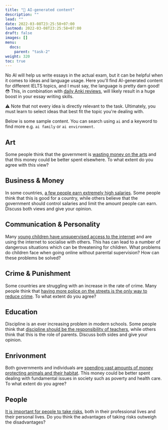 ```yaml
---
title: "🤖 AI-generated content"
description: ""
lead: ""
date: 2022-03-08T23:25:58+07:00
lastmod: 2022-03-08T23:25:58+07:00
draft: false
images: []
menu:
  docs:
    parent: "task-2"
weight: 320
toc: true
---
```


No AI will help us write essays in the actual exam, but it can be helpful when it comes to ideas and language usage. Here you'll find AI-generated content for different IELTS topics, and I must say, the language is pretty darn good! 😳 This, in combination with [daily Anki reviews](https://dangquang.xyz/p/srs/), will likely result in a huge boost in your essay writing skills.

⚠️ Note that not every idea is directly relevant to the task. Ultimately, you must learn to select ideas that best fit the topic you're dealing with.

Below is some sample content. You can search using `ai` and a keyword to find more e.g. `ai family` or `ai environment`.

## Art

Some people think that the government is [wasting money on the arts](ai-gen/wasting-money-on-arts.md) and that this money could be better spent elsewhere. To what extent do you agree with this view?

## Business & Money

In some countries, [a few people earn extremely high salaries](ai-gen/extremely-high-earnings.md). Some people think that this is good for a country, while others believe that the government should control salaries and limit the amount people can earn. Discuss both views and give your opinion.

## Communication & Personality

Many [young children have unsupervised access to the internet](ai-gen/young-children-internet-access.md) and are using the internet to socialise with others. This has can lead to a number of dangerous situations which can be threatening for children. What problems do children face when going online without parental supervision? How can these problems be solved?

## Crime & Punishment

Some countries are struggling with an increase in the rate of crime. Many people think that [having more police on the streets is the only way to reduce crime](ai-gen/more-police-reduce-crime.md). To what extent do you agree?

## Education

Discipline is an ever increasing problem in modern schools. Some people think that [discipline should be the responsibility of teachers](ai-gen/student-discipline-parents-teachers.md), while others think that this is the role of parents. Discuss both sides and give your opinion.

## Enrivonment

Both governments and individuals are [spending vast amounts of money protecting animals and their habitat](ai-gen/protecting-animals-or-humans.md). This money could be better spent dealing with fundamental issues in society such as poverty and health care. To what extent do you agree?

## People

[It is important for people to take risks](ai-gen/taking-risks.md), both in their professional lives and their personal lives. Do you think the advantages of taking risks outweigh the disadvantages?
